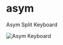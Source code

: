 # asym
Asym Split Keyboard 

![Asym Keyboard](https://lh3.googleusercontent.com/pw/AL9nZEVO8SLgqic99SMiOTrkX05MafsbbeIDU3cP44Vr4USi5dgBH7hY76ab1rPY_Mwzjx-QbBk9J6OG6gv5x-5fXWN-whT6ugXoOU7VrAFfjfBEIrPhL4gGqhzgxgx9G21__4fUAVlKS2aFCBITEwRGK_0w3w=w1331-h563-no?authuser=0)
